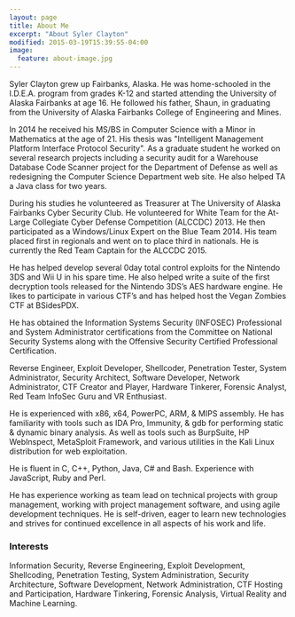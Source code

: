 ```yaml
---
layout: page
title: About Me
excerpt: "About Syler Clayton"
modified: 2015-03-19T15:39:55-04:00
image:
  feature: about-image.jpg
---
```

Syler Clayton grew up Fairbanks, Alaska. He was home-schooled in the I.D.E.A. program from grades K-12 and started attending the University of Alaska Fairbanks at age 16. He followed his father, Shaun, in graduating from the University of Alaska Fairbanks College of Engineering and Mines.

In 2014 he received his MS/BS in Computer Science with a Minor in Mathematics at the age of 21. His thesis was "Intelligent Management Platform Interface Protocol Security". As a graduate student he worked on several research projects including a security audit for a Warehouse Database Code Scanner project for the Department of Defense as well as redesigning the Computer Science Department web site. He also helped TA a Java class for two years.

During his studies he volunteered as Treasurer at The University of Alaska Fairbanks Cyber Security Club. He volunteered for White Team for the At-Large Collegiate Cyber Defense Competition (ALCCDC) 2013. He then participated as a Windows/Linux Expert on the Blue Team 2014. His team placed first in regionals and went on to place third in nationals. He is currently the Red Team Captain for the ALCCDC 2015.

He has helped develop several 0day total control exploits for the Nintendo 3DS and Wii U in his spare time. He also helped write a suite of the first decryption tools released for the Nintendo 3DS’s AES hardware engine. He likes to participate in various CTF’s and has helped host the Vegan Zombies CTF at BSidesPDX.

He has obtained the Information Systems Security (INFOSEC) Professional and System Administrator certifications from the Committee on National Security Systems along with the Offensive Security Certified Professional Certification.

Reverse Engineer, Exploit Developer, Shellcoder, Penetration Tester, System Administrator, Security Architect, Software Developer, Network Administrator, CTF Creator and Player, Hardware Tinkerer, Forensic Analyst, Red Team InfoSec Guru and VR Enthusiast.

He is experienced with x86, x64, PowerPC, ARM, & MIPS assembly. He has familiarity with tools such as IDA Pro, Immunity, & gdb for performing static & dynamic binary analysis. As well as tools such as BurpSuite, HP WebInspect, MetaSploit Framework, and various utilities in the Kali Linux distribution for web exploitation.

He is fluent in C, C++, Python, Java, C# and Bash. Experience with JavaScript, Ruby and Perl.

He has experience working as team lead on technical projects with group management, working with project management software, and using agile development techniques. He is self-driven, eager to learn new technologies and strives for continued excellence in all aspects of his work and life.

### Interests
Information Security, Reverse Engineering, Exploit Development, Shellcoding, Penetration Testing, System Administration, Security Architecture, Software Development, Network Administration, CTF Hosting and Participation, Hardware Tinkering, Forensic Analysis, Virtual Reality and Machine Learning.
